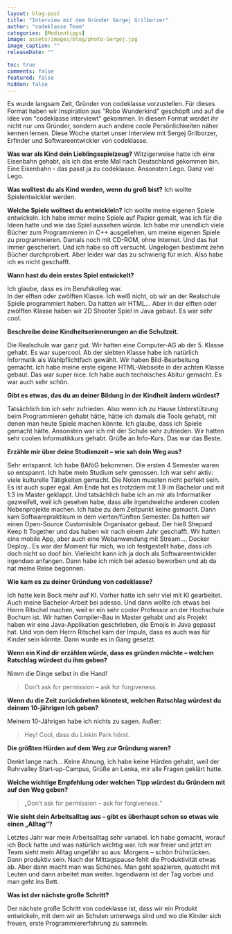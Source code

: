 ```yaml
---
layout: blog-post
title: "Interview mit dem Gründer Sergej Grilborzer"
author: "codeklasse Team"
categories: [Medientipps]
image: assets/images/blog/photo-Sergej.jpg
image_caption: ""
releaseDate: ""

toc: true
comments: false
featured: false
hidden: false
---
```


Es wurde langsam Zeit, Gründer von codeklasse vorzustellen. 
Für dieses Format haben wir Inspiration aus "Robo Wunderkind" geschöpft und auf die Idee von "codeklasse interviewt" gekommen.
In diesem Format werdet ihr nicht nur uns Gründer, sondern auch andere coole Persönlichkeiten näher kennen lernen. 
Diese Woche startet unser Interview mit Sergej Grilborzer, Erfinder und Softwareentwickler von codeklasse. 
<!--more-->

**Was war als Kind dein Lieblingsspielzeug?**
Witzigerweise hatte ich eine Eisenbahn gehabt, als ich das erste Mal nach Deutschland gekommen bin. 
Eine Eisenbahn - das passt ja zu codeklasse.
Ansonsten Lego. Ganz viel Lego. 

**Was wolltest du als Kind werden, wenn du groß bist?**
Ich wollte Spielentwickler werden. 

**Welche Spiele wolltest du entwickleln?**
Ich wollte meine eigenen Spiele entwickeln. 
Ich habe immer meine Spiele auf Papier gemalt, was ich für die Ideen hatte und wie das Spiel aussehen würde. 
Ich habe mir unendlich viele Bücher zum Programmieren in C++ ausgeliehen, um meine eigenen Spiele zu programmieren. 
Damals noch mit CD-ROM, ohne Internet. Und das hat immer gescheitert.
Und ich habe so oft versucht. 
Ungelogen bestimmt zehn Bücher durchprobiert.
Aber leider war das zu schwierig für mich. 
Also habe ich es nicht geschafft. 

**Wann hast du dein erstes Spiel entwickelt?**

Ich glaube, dass es im Berufskolleg war.  
In der elften oder zwölften Klasse.
Ich weiß nicht, ob wir an der Realschule Spiele programmiert haben. 
Da hatten wir HTML...
Aber in der elften oder zwölften Klasse haben wir 2D Shooter Spiel in Java gebaut. 
Es war sehr cool. 

**Beschreibe deine Kindheitserinnerungen an die Schulzeit.**

Die Realschule war ganz gut. 
Wir hatten eine Computer-AG ab der 5. Klasse gehabt.
Es war supercool.
Ab der siebten Klasse habe ich natürlich Informatik als Wahlpflichtfach gewählt. 
Wir haben Bild-Bearbeitung gemacht. 
Ich habe meine erste eigene HTML-Webseite in der achten Klasse gebaut.
Das war super nice.
Ich habe auch technisches Abitur gemacht. 
Es war auch sehr schön. 

**Gibt es etwas, das du an deiner Bildung in der Kindheit ändern würdest?**

Tatsächlich bin ich sehr zufrieden. 
Also wenn ich zu Hause Unterstützung beim Programmieren gehabt hätte, hätte ich damals die Tools gehabt, mit denen man heute Spiele machen könnte.
Ich glaube, dass ich Spiele gemacht hätte.
Ansonsten war ich mit der Schule sehr zufrieden. 
Wir hatten sehr coolen Informatikkurs gehabt. 
Grüße an Info-Kurs. 
Das war das Beste.

**Erzähle mir über deine Studienzeit – wie sah dein Weg aus?**

Sehr entspannt. 
Ich habe BAföG bekommen. 
Die ersten 4 Semester waren so entspannt. 
Ich habe mein Studium sehr genossen. 
Ich war sehr aktiv: viele kulturelle Tätigkeiten gemacht.
Die Noten mussten nicht perfekt sein.
Es ist auch super egal.
Am Ende hat es trotzdem mit 1.9 im Bachelor und mit 1.3 im Master geklappt. 
Und tatsächlich habe ich an mir als Informatiker gezweifelt, weil ich gesehen habe, dass alle irgendwelche anderen coolen Nebenprojekte machen. 
Ich habe zu dem Zeitpunkt keine gemacht. 
Dann kam Softwarepraktikum in dem vierten/fünften Semester. 
Da hatten wir einen Open-Source Customisible Organisator gebaut.
Der hieß Shepard Keep It Together und das haben wir nach einem Jahr geschafft. 
Wir hatten eine mobile App, aber auch eine Webanwendung mit Stream..., Docker Deploy..
Es war der Moment für mich, wo ich festgestellt habe, dass ich doch nicht so doof bin. 
Vielleicht kann ich ja doch als Softwareentwickler irgendwo anfangen.
Dann habe ich mich bei adesso beworben und ab da hat meine Reise begonnen.

**Wie kam es zu deiner Gründung von codeklasse?**

Ich hatte kein Bock mehr auf KI.
Vorher hatte ich sehr viel mit KI gearbeitet.
Auch meine Bachelor-Arbeit bei adesso.
Und dann wollte ich etwas bei Herrn Ritschel machen, weil er ein sehr cooler Professor an der Hochschule Bochum ist. 
Wir hatten Compiler-Bau in Master gehabt und als Projekt haben wir eine Java-Applikation geschrieben, die Emojis in Java gepasst hat. 
Und von dem Herrn Ritschel kam der Impuls, dass es auch was für Kinder sein könnte.
Dann wurde es in Gang gesetzt. 

**Wenn ein Kind dir erzählen würde, dass es gründen möchte – welchen Ratschlag würdest du ihm geben?**

Nimm die Dinge selbst in die Hand! 
>Don’t ask for permission – ask for forgiveness.

**Wenn du die Zeit zurückdrehen könntest, welchen Ratschlag würdest du deinem 10-jährigen Ich geben?**

Meinem 10-Jährigen habe ich nichts zu sagen. 
Außer:  
>Hey! Cool, dass du Linkin Park hörst.

**Die größten Hürden auf dem Weg zur Gründung waren?**

Denkt lange nach… Keine Ahnung, ich habe keine Hürden gehabt, weil der Ruhrvalley Start-up-Campus, Grüße an Lenka, mir alle Fragen geklärt hatte. 

**Welche wichtige Empfehlung oder welchen Tipp würdest du Gründern mit auf den Weg geben?**

>„Don’t ask for permission – ask for forgiveness.“

**Wie sieht dein Arbeitsalltag aus – gibt es überhaupt schon so etwas wie einen „Alltag“?**

Letztes Jahr war mein Arbeitsalltag sehr variabel.
Ich habe gemacht, worauf ich Bock hatte und was natürlich wichtig war. 
Ich war freier und jetzt im Team sieht mein Alltag ungefähr so aus:
Morgens – schön frühstücken. 
Dann produktiv sein. 
Nach der Mittagspause fehlt die Produktivität etwas ab. 
Aber dann macht man was Schönes. 
Man geht spazieren, quatscht mit Leuten und dann arbeitet man weiter. 
Irgendwann ist der Tag vorbei und man geht ins Bett. 

**Was ist der nächste große Schritt?**

Der nächste große Schritt von codeklasse ist, dass wir ein Produkt entwickeln, mit dem wir an Schulen unterwegs sind und wo die Kinder sich freuen, erste Programmiererfahrung zu sammeln. 